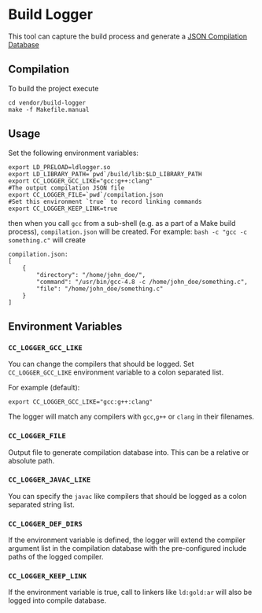 # Build Logger

This tool can capture the build process and generate a
[JSON Compilation Database](https://clang.llvm.org/docs/JSONCompilationDatabase.html) 

## Compilation

To build the project execute
~~~~~~~
cd vendor/build-logger
make -f Makefile.manual
~~~~~~~

## Usage

Set the following environment variables:
~~~~~~~
export LD_PRELOAD=ldlogger.so
export LD_LIBRARY_PATH=`pwd`/build/lib:$LD_LIBRARY_PATH
export CC_LOGGER_GCC_LIKE="gcc:g++:clang"
#The output compilation JSON file
export CC_LOGGER_FILE=`pwd`/compilation.json
#Set this environment `true` to record linking commands
export CC_LOGGER_KEEP_LINK=true
~~~~~~~

then when you call `gcc` from a sub-shell (e.g. as a part of a Make build process),
 `compilation.json` will be created.
For example:
`bash -c "gcc -c something.c"`
will create
~~~~~~~
compilation.json:
[
	{
		"directory": "/home/john_doe/",
		"command": "/usr/bin/gcc-4.8 -c /home/john_doe/something.c",
		"file": "/home/john_doe/something.c"
	}
]
~~~~~~~



## Environment Variables

### `CC_LOGGER_GCC_LIKE` 
You can change the compilers that should be logged. 
Set `CC_LOGGER_GCC_LIKE` environment variable to a colon separated list.

 For example (default):

 ```export CC_LOGGER_GCC_LIKE="gcc:g++:clang"```

 The logger will match any compilers with `gcc`,`g++` or `clang` in their filenames.


### `CC_LOGGER_FILE`
Output file to generate compilation database into. 
This can be a relative or absolute path.

### `CC_LOGGER_JAVAC_LIKE` 
You can specify the `javac` like 
compilers that should be logged as a colon separated string list.

### `CC_LOGGER_DEF_DIRS` 
If the environment variable is defined, 
the logger will extend the  compiler argument list in the compilation 
database  with the pre-configured include paths of the logged compiler.

### `CC_LOGGER_KEEP_LINK` 
If the environment variable is true,
call to linkers like `ld:gold:ar` will also be logged into compile database. 

